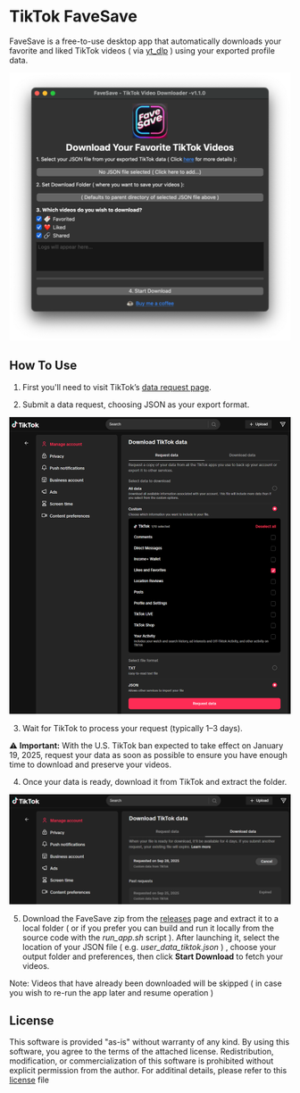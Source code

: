 # TikTok FaveSave

FaveSave is a free-to-use desktop app that automatically downloads your favorite and liked TikTok videos ( via [yt_dlp](https://github.com/yt-dlp/yt-dlp) ) using your exported profile data.

<img src="./screenshots/favesave.png" alt="Screenshot of app" width="700" >

## How To Use

1. First you'll need to visit TikTok’s [data request page](https://support.tiktok.com/en/account-and-privacy/personalized-ads-and-data/requesting-your-data#1).

2. Submit a data request, choosing JSON as your export format.

![Screenshot of requesting data](./screenshots/request_data.png)

3. Wait for TikTok to process your request (typically 1–3 days).

⚠️ **Important:** With the U.S. TikTok ban expected to take effect on January 19, 2025, request your data as soon as possible to ensure you have enough time to download and preserve your videos.

4. Once your data is ready, download it from TikTok and extract the folder.

![Screenshot of downloading data](./screenshots/download_data.png)

5. Download the FaveSave zip from the [releases](https://github.com/joeycato/tiktok-favesave/releases) page and extract it to a local folder ( or if you prefer you can build and run it locally from the source code with the _run_app.sh_ script ). After launching it, select the location of your JSON file ( e.g. _user_data_tiktok.json_ ) , choose your output folder and preferences, then click **Start Download** to fetch your videos.

Note: Videos that have already been downloaded will be skipped ( in case you wish to re-run the app later and resume operation )

## License

This software is provided "as-is" without warranty of any kind. By using this software, you agree to the terms of the attached license. Redistribution, modification, or commercialization of this software is prohibited without explicit permission from the author. For additinal details, please refer to this [license](./LICENSE) file
